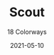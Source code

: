 ---
image_primary: "img/product_main_72_Scout.jpg"
image_secondary: "img/colorway_72_(1)_townsville2.jpg"
description: "As%20if%20real%2C%20but%20somehow%20better.%A0%20An%20ostrich%20skin%20in%20a%20league%20all%20its%20own.%A0%20Engineered%20with%20a%20formidable%20sense%20of%20scale%20and%20proportion%2C%20both%20up%20close%20and%20at%20a%20distance.%A0%20Beautiful%20colors%2C%20with%20a%20select%20%A0few%20metallic%20that%20refuse%20to%20go%20above%20a%20whisper.%A0%20Any%20more%20than%20this%20would%20only%20serve%20to%20frustrate.%A0"
tags: 
  - "Textiles"
designer: "Joseph Noble"
href: "https://www.josephnoble.com/collections/scout/"
title: "Scout"
subtitle: "18 Colorways"
category: "Textiles"
manufacturer: "Joseph Noble"
slug: "/manufacturers/joseph-noble/textiles/joseph-noble-scout"
date: "2021-05-10"
---